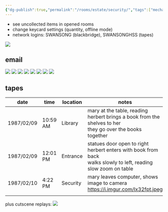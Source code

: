 ```yaml
---
{"dg-publish":true,"permalink":"/rooms/estate/security/","tags":["mechanical"]}
---
```


- see uncollected items in opened rooms
- change keycard settings (quantity, offline mode)
- network logins: SWANSONG (blackbridge), SWANSONGHSS (tapes)

![](https://i.imgur.com/8fAnYfs.png)
## email
![](https://i.imgur.com/qJ4wXJx.png)
![](https://i.imgur.com/pZbwS9X.png)
![](https://i.imgur.com/mAtSh8h.png)
![](https://i.imgur.com/BGDVcEf.png)
![](https://i.imgur.com/749H37K.png)
![](https://i.imgur.com/vRuh8KS.png)
![](https://i.imgur.com/5qPy6E3.png)
![](https://i.imgur.com/9MfSqa2.png)

## tapes

| date       | time     | location | notes                                                                                                                   |
| ---------- | -------- | -------- | ----------------------------------------------------------------------------------------------------------------------- |
| 1987/02/09 | 10:59 AM | Library  | mary at the table, reading<br>herbert brings a book from the shelves to her<br>they go over the books together          |
| 1987/02/09 | 12:01 PM | Entrance | statues door open to right<br>herbert enters with book from back<br>walks slowly to left, reading<br>slow zoom on table |
| 1987/02/10 | 4:22 PM  | Security | mary leaves computer, shows image to camera<br>https://i.imgur.com/Ix32fpt.jpeg                                         |
|            |          |          |                                                                                                                         |
plus cutscene replays:
![](https://i.imgur.com/scyqhDt.jpeg)